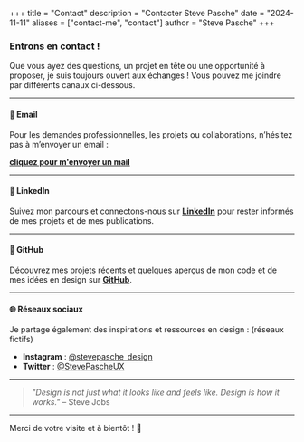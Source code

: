 +++
title = "Contact"
description = "Contacter Steve Pasche"
date = "2024-11-11"
aliases = ["contact-me", "contact"]
author = "Steve Pasche"
+++

### Entrons en contact !

Que vous ayez des questions, un projet en tête ou une opportunité à proposer, je suis toujours ouvert aux échanges ! Vous pouvez me joindre par différents canaux ci-dessous.

---

#### 📧 Email

Pour les demandes professionnelles, les projets ou collaborations, n’hésitez pas à m’envoyer un email :

[**cliquez pour m'envoyer un mail**](mailto:steve.pasche@heig-vd.ch.com)

---

#### 💼 LinkedIn

Suivez mon parcours et connectons-nous sur [**LinkedIn**](https://www.linkedin.com/in/steve-pasche/) pour rester informés de mes projets et de mes publications.

---

#### 📂 GitHub

Découvrez mes projets récents et quelques aperçus de mon code et de mes idées en design sur [**GitHub**](https://github.com/Stol28).

---

#### 🌐 Réseaux sociaux

Je partage également des inspirations et ressources en design : (réseaux fictifs)

- **Instagram** : [@stevepasche_design](https://instagram.com/stevepasche_design)
- **Twitter** : [@StevePascheUX](https://twitter.com/StevePascheUX)

---

> *"Design is not just what it looks like and feels like. Design is how it works."* – Steve Jobs

---

Merci de votre visite et à bientôt ! 👋
